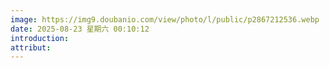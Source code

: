 ```yaml
---
image: https://img9.doubanio.com/view/photo/l/public/p2867212536.webp
date: 2025-08-23 星期六 00:10:12
introduction:
attribut:
---
```

